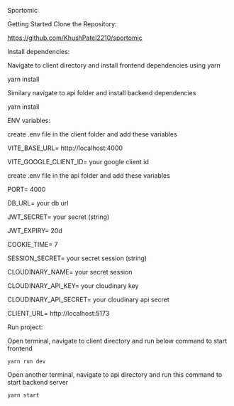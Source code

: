 Sportomic

Getting Started
Clone the Repository:

 https://github.com/KhushPatel2210/sportomic
 
Install dependencies:

Navigate to client directory and install frontend dependencies using yarn

yarn install

Similary navigate to api folder and install backend dependencies

yarn install

ENV variables:

create .env file in the client folder and add these variables

VITE_BASE_URL= http://localhost:4000

VITE_GOOGLE_CLIENT_ID= your google client id

create .env file in the api folder and add these variables

PORT= 4000

DB_URL= your db url

JWT_SECRET= your secret (string)

JWT_EXPIRY= 20d

COOKIE_TIME= 7

SESSION_SECRET= your secret session (string)

CLOUDINARY_NAME= your secret session

CLOUDINARY_API_KEY= your cloudinary key

CLOUDINARY_API_SECRET= your cloudinary api secret

CLIENT_URL= http://localhost:5173

Run project:

Open terminal, navigate to client directory and run below command to start frontend

    yarn run dev
    
Open another terminal, navigate to api directory and run this command to start backend server

    yarn start
